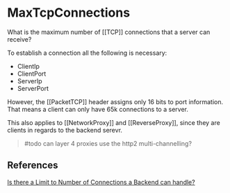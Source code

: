 # MaxTcpConnections

What is the maximum number of \[\[TCP]] connections that a server can receive?

To establish a connection all the following is necessary:

- ClientIp
- ClientPort
- ServerIp
- ServerPort

However, the \[\[PacketTCP]] header assigns only 16 bits to port information.
That means a client can only have 65k connections to a server.

This also applies to \[\[NetworkProxy]] and \[\[ReverseProxy]], since they are clients in regards to the backend serevr.

> \#todo can layer 4 proxies use the http2 multi-channelling?

## References

[Is there a Limit to Number of Connections a Backend can handle?](https://www.youtube.com/watch?v=o-EkdZW4zbA)
